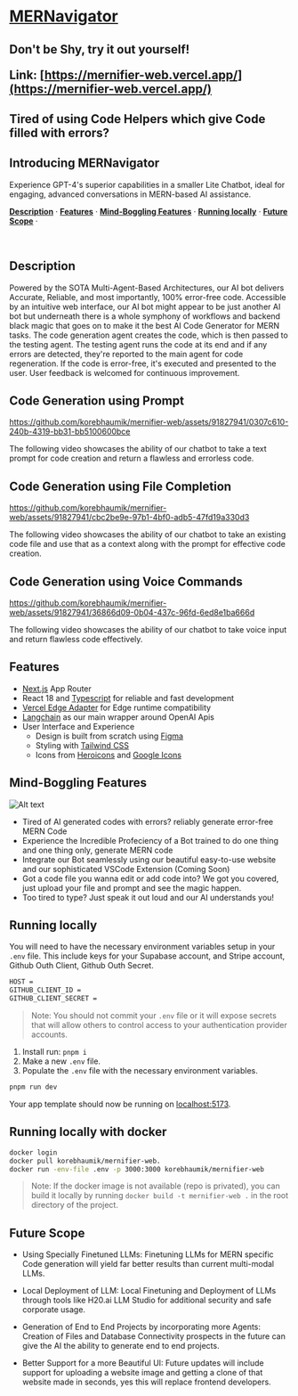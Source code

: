 <a href="https://mernifier-web.vercel.app/">
    <h1>MERNavigator</h1>
</a>

<h2>
Don't be Shy, try it out yourself!

**Link:** [https://mernifier-web.vercel.app/](https://mernifier-web.vercel.app/)
</h2>

<h2>
    Tired of using Code Helpers which give Code filled with errors?
</h2>
<h2>
    Introducing MERNavigator
</h2>

<p >
    Experience GPT-4's superior capabilities in a smaller Lite Chatbot, ideal for engaging, advanced conversations in MERN-based AI assistance.
</p>

<p >
  <a href="#description"><strong>Description</strong></a> ·
  <a href="#features"><strong>Features</strong></a> ·
  <a href="#mind-boggling-features"><strong>Mind-Boggling Features</strong></a> ·
  <a href="#running-locally"><strong>Running locally</strong></a> ·
  <a href="#future-scope"><strong>Future Scope</strong></a> ·
</p>
<br/>

## Description

Powered by the SOTA Multi-Agent-Based Architectures, our AI bot delivers Accurate, Reliable, and most importantly, 100% error-free code. Accessible by an intuitive web interface, our AI bot might appear to be just another AI bot but underneath there is a whole symphony of workflows and backend black magic that goes on to make it the best AI Code Generator for MERN tasks. The code generation agent creates the code, which is then passed to the testing agent. The testing agent runs the code at its end and if any errors are detected, they're reported to the main agent for code regeneration. If the code is error-free, it's executed and presented to the user. User feedback is welcomed for continuous improvement.



## Code Generation using Prompt

https://github.com/korebhaumik/mernifier-web/assets/91827941/0307c610-240b-4319-bb31-bb5100600bce

The following video showcases the ability of our chatbot to take a text prompt for code creation and return a flawless and errorless code.


## Code Generation using File Completion

https://github.com/korebhaumik/mernifier-web/assets/91827941/cbc2be9e-97b1-4bf0-adb5-47fd19a330d3

The following video showcases the ability of our chatbot to take an existing code file and use that as a context along with the prompt for effective code creation.


## Code Generation using Voice Commands

https://github.com/korebhaumik/mernifier-web/assets/91827941/36866d09-0b04-437c-96fd-6ed8e1ba666d

The following video showcases the ability of our chatbot to take voice input and return flawless code effectively.


## Features


- [Next.js](https://nextjs.org/) App Router
- React 18 and [Typescript](https://vercel.com/ai) for reliable and fast development
- [Vercel Edge Adapter](https://vercel.com/docs/functions/edge-functions) for Edge runtime compatibility
- [Langchain](https://www.langchain.com/) as our main wrapper around OpenAI Apis
- User Interface and Experience
  - Design is built from scratch using [Figma](https://www.figma.com/)
  - Styling with [Tailwind CSS](https://tailwindcss.com)
  - Icons from [Heroicons](https://heroicons.com) and [Google Icons](https://fonts.google.com/icons)


## Mind-Boggling Features

![Alt text](mern_final_dia.png)

- Tired of AI generated codes with errors? reliably generate error-free MERN Code
- Experience the Incredible Profeciency of a Bot trained to do one thing and one thing only, generate MERN code
- Integrate our Bot seamlessly using our beautiful easy-to-use website and our sophisticated VSCode Extension (Coming Soon)
- Got a code file you wanna edit or add code into? We got you covered, just upload your file and prompt and see the magic happen.
- Too tired to type? Just speak it out loud and our AI understands you!

## Running locally

You will need to have the necessary environment variables setup in your `.env` file.
This include keys for your Supabase account, and Stripe account, Github Outh Client, Github Outh Secret. 
    
```bash
HOST =
GITHUB_CLIENT_ID =
GITHUB_CLIENT_SECRET =
```

> Note: You should not commit your `.env` file or it will expose secrets that will allow others to control access to your authentication provider accounts.

1. Install run: `pnpm i`
2. Make a new `.env` file.
3. Populate the `.env` file with the necessary environment variables.

```bash
pnpm run dev
```

Your app template should now be running on [localhost:5173](http://localhost:5173/).

## Running locally with docker

```bash
docker login
docker pull korebhaumik/mernifier-web.
docker run -env-file .env -p 3000:3000 korebhaumik/mernifier-web
```

> Note: If the docker image is not available (repo is privated), you can build it locally by running `docker build -t mernifier-web .` in the root directory of the project.


## Future Scope

- Using Specially Finetuned LLMs:
    Finetuning LLMs for MERN specific Code generation will yield far better results than current multi-modal LLMs.

- Local Deployment of LLM:
    Local Finetuning and Deployment of LLMs through tools like H20.ai LLM Studio for additional security and safe corporate usage.

- Generation of End to End Projects by incorporating more Agents:
    Creation of Files and Database Connectivity prospects in the future can give the AI the 	ability to generate end to end projects.

- Better Support for a more Beautiful UI:
    Future updates will include support for uploading a website image and getting a clone of that website made in seconds, yes this will replace frontend developers.
